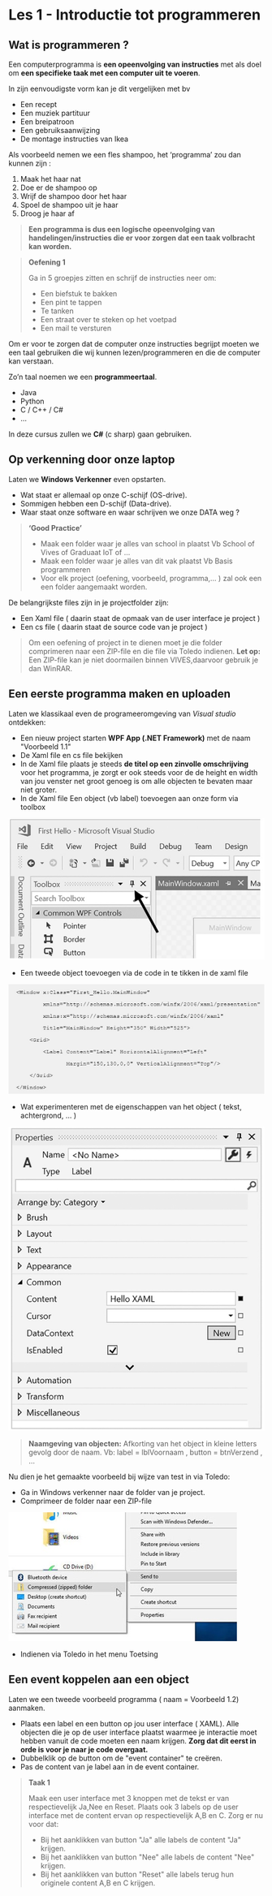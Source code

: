 # Les 1 - Introductie tot programmeren

## Wat is programmeren ?

Een computerprogramma is **een opeenvolging van instructies** met als doel om **een specifieke taak met een computer uit te voeren**.

In zijn eenvoudigste vorm kan je dit vergelijken met bv 
* Een recept
* Een muziek partituur
* Een breipatroon
* Een gebruiksaanwijzing
* De montage instructies van Ikea

Als voorbeeld nemen we een fles shampoo, het ‘programma’ zou dan kunnen zijn :

1. Maak het haar nat
2. Doe er de shampoo op
3. Wrijf de shampoo door het haar
4. Spoel de shampoo uit je haar
5. Droog je haar af

> **Een programma is dus een logische opeenvolging van handelingen/instructies die er voor zorgen dat een taak volbracht kan worden.**

>**Oefening 1**
>
> Ga in 5 groepjes zitten en schrijf de instructies neer om: 
>* Een biefstuk te bakken
>* Een pint te tappen
>* Te tanken
>* Een straat over te steken op het voetpad
>* Een mail te versturen

Om er voor te zorgen dat de computer onze instructies begrijpt moeten we een taal gebruiken die wij kunnen lezen/programmeren en die de computer kan verstaan.

Zo’n taal noemen we een **programmeertaal**. 

* Java
* Python
* C / C++ / C#
* …

In deze cursus zullen we **C#** (c sharp) gaan gebruiken.

## Op verkenning door onze laptop
Laten we **Windows Verkenner** even opstarten.
* Wat staat er allemaal op onze C-schijf (OS-drive).
* Sommigen hebben een D-schijf (Data-drive).
* Waar staat onze software en waar schrijven we onze DATA weg ?

> **‘Good Practice’** 
>* Maak een folder waar je alles van school in plaatst
Vb School of Vives of Graduaat IoT of …
>* Maak een folder waar je alles van dit vak plaatst
Vb Basis programmeren
>* Voor elk project (oefening, voorbeeld, programma,… ) zal ook een een folder aangemaakt worden.

De belangrijkste files zijn in je projectfolder zijn:
* Een Xaml file ( daarin staat de opmaak van de user interface je project )
* Een cs file ( daarin staat de source code van je project )
> Om een oefening of project in te dienen moet je die folder comprimeren naar een ZIP-file en die file via Toledo indienen.
**Let op:** Een ZIP-file kan je niet doormailen binnen VIVES,daarvoor gebruik je dan WinRAR. 

## Een eerste programma maken en uploaden

Laten we klassikaal even de programeeromgeving van *Visual studio* ontdekken:
* Een nieuw project starten **WPF App (.NET Framework)** met de naam "Voorbeeld 1.1"
* De Xaml file en cs file bekijken
* In de Xaml file plaats je steeds **de titel op een zinvolle omschrijving** voor het programma, je zorgt er ook steeds voor de de height en width van jou venster net groot genoeg is om alle objecten te bevaten maar niet groter.
* In de Xaml file Een object (vb label) toevoegen aan onze form via toolbox

![download](./images/afbeelding2.jpg)
* Een tweede object toevoegen via de code in te tikken in de xaml file

![download](./images/afbeelding3.jpg)
* Wat experimenteren met de eigenschappen van het object ( tekst, achtergrond, … )

![download](./images/afbeelding4.jpg)

> **Naamgeving van objecten:**
Afkorting van het object in kleine letters gevolg door de naam.
Vb: label = lblVoornaam , button = btnVerzend , …

Nu dien je het gemaakte voorbeeld bij wijze van test in via Toledo:
* Ga in Windows verkenner naar de folder van je project.
* Comprimeer de folder naar een ZIP-file

![download](./images/afbeelding1.jpg)
* Indienen via Toledo in het menu Toetsing

## Een event koppelen aan een object

Laten we een tweede voorbeeld programma ( naam = Voorbeeld 1.2) aanmaken.
* Plaats een label en een button op jou user interface ( XAML). Alle objecten die je op de user interface plaatst waarmee je interactie moet hebben vanuit de code moeten een naam krijgen. **Zorg dat dit eerst in orde is voor je naar je code overgaat.**
* Dubbelklik op de button om de "event container" te creëren.
* Pas de content van je label aan in de event container.

> **Taak 1**
>
> Maak een user interface met 3 knoppen met de tekst er van respectievelijk Ja,Nee en Reset. Plaats ook 3 labels op de user interface met de content ervan op respectievelijk A,B en C.
> Zorg er nu voor dat:
> * Bij het aanklikken van button "Ja" alle labels de content "Ja" krijgen.
> * Bij het aanklikken van button "Nee" alle labels de content "Nee" krijgen.
> * Bij het aanklikken van button "Reset" alle labels terug hun originele content A,B en C krijgen.


